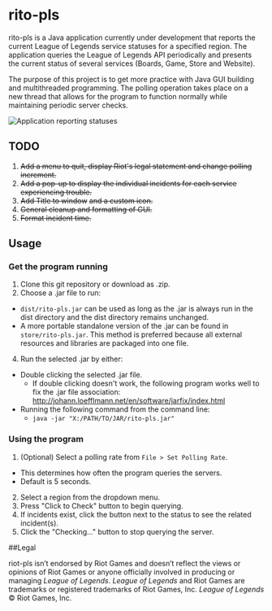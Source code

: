 # rito-pls
rito-pls is a Java application currently under development that reports the current League of Legends service statuses 
for a specified region.  The application queries the League of Legends API periodically and presents the current status
of several services (Boards, Game, Store and Website).

The purpose of this project is to get more practice with Java GUI building and multithreaded programming.  The polling
operation takes place on a new thread that allows for the program to function normally while maintaining periodic server
checks.

![Application reporting statuses](http://i.imgur.com/kdXiIhb.png)

## TODO

1. ~~Add a menu to quit, display Riot's legal statement and change polling increment.~~
2. ~~Add a pop-up to display the individual incidents for each service experiencing trouble.~~
3. ~~Add Title to window~~ ~~and a custom icon.~~
4. ~~General cleanup and formatting of GUI.~~
5. ~~Format incident time.~~

## Usage

### Get the program running
1. Clone this git repository or download as .zip.
2. Choose a .jar file to run:
  * `dist/rito-pls.jar` can be used as long as the .jar is always run in the dist directory and the dist directory remains unchanged.
  * A more portable standalone version of the .jar can be found in `store/rito-pls.jar`.  This method is preferred because all external resources and libraries are packaged into one file.
4. Run the selected .jar by either:
  * Double clicking the selected .jar file.
    * If double clicking doesn't work, the following program works well to fix the .jar file association:       http://johann.loefflmann.net/en/software/jarfix/index.html
  * Running the following command from the command line:
    * `java -jar "X:/PATH/TO/JAR/rito-pls.jar"`

### Using the program
1. (Optional) Select a polling rate from `File > Set Polling Rate`.
  * This determines how often the program queries the servers.
  * Default is 5 seconds.
2. Select a region from the dropdown menu.
3. Press "Click to Check" button to begin querying.
4. If incidents exist, click the button next to the status to see the related incident(s).
5. Click the "Checking..." button to stop querying the server.


##Legal

riot-pls isn’t endorsed by Riot Games and doesn’t reflect the views or opinions of Riot Games or
anyone officially involved in producing or managing *League of Legends*. *League of Legends* and Riot Games
are trademarks or registered trademarks of Riot Games, Inc. *League of Legends* © Riot Games, Inc.
